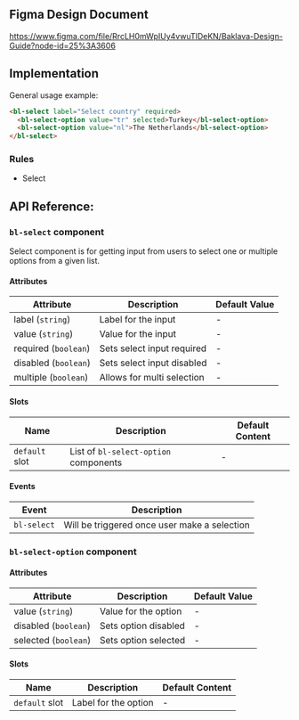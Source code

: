 ## Figma Design Document

https://www.figma.com/file/RrcLH0mWpIUy4vwuTlDeKN/Baklava-Design-Guide?node-id=25%3A3606

## Implementation

General usage example:

```html
<bl-select label="Select country" required>
  <bl-select-option value="tr" selected>Turkey</bl-select-option>
  <bl-select-option value="nl">The Netherlands</bl-select-option>
</bl-select>
```

### Rules

* Select

## API Reference:

### `bl-select` component

Select component is for getting input from users to select one or multiple options from a given list.

#### Attributes

| Attribute | Description | Default Value |
| --------------- | --------------- | --------------- |
| label (`string`) | Label for the input | - |
| value (`string`) | Value for the input | - |
| required (`boolean`) | Sets select input required | - |
| disabled (`boolean`) | Sets select input disabled | - |
| multiple (`boolean`) | Allows for multi selection | - |

#### Slots

| Name | Description | Default Content |
| --------------- | --------------- | --------------- |
| `default` slot | List of `bl-select-option` components | - |

#### Events

| Event | Description |
| --------------- | --------------- |
| `bl-select` | Will be triggered once user make a selection |


### `bl-select-option` component

#### Attributes

| Attribute | Description | Default Value |
| --------------- | --------------- | --------------- |
| value (`string`) | Value for the option | - |
| disabled (`boolean`) | Sets option disabled | - |
| selected (`boolean`) | Sets option selected | - |

#### Slots

| Name | Description | Default Content |
| --------------- | --------------- | --------------- |
| `default` slot | Label for the option | - |

